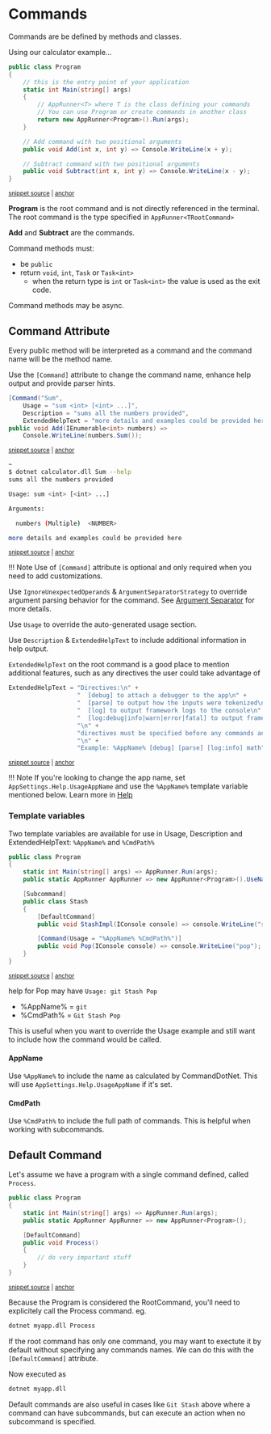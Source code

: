 # Commands

Commands are be defined by methods and classes.

Using our calculator example...

<!-- snippet: getting-started-100-calculator -->
<a id='snippet-getting-started-100-calculator'></a>
```c#
public class Program
{
    // this is the entry point of your application
    static int Main(string[] args)
    {
        // AppRunner<T> where T is the class defining your commands
        // You can use Program or create commands in another class
        return new AppRunner<Program>().Run(args);
    }

    // Add command with two positional arguments
    public void Add(int x, int y) => Console.WriteLine(x + y);

    // Subtract command with two positional arguments
    public void Subtract(int x, int y) => Console.WriteLine(x - y);
}
```
<sup><a href='https://github.com/bilal-fazlani/commanddotnet/blob/master/CommandDotNet.DocExamples/GettingStarted/Getting_Started_100_Calculator.cs#L11-L28' title='Snippet source file'>snippet source</a> | <a href='#snippet-getting-started-100-calculator' title='Start of snippet'>anchor</a></sup>
<!-- endSnippet -->

__Program__ is the root command and is not directly referenced in the terminal. The root command is the type specified in `AppRunner<TRootCommand>`

__Add__ and __Subtract__ are the commands. 

Command methods must:

- be `public`
- return `void`, `int`, `Task` or `Task<int>`
    - when the return type is `int` or `Task<int>` the value is used as the exit code.

Command methods may be async.

## Command Attribute

Every public method will be interpreted as a command and the command name will be the method name.

Use the `[Command]` attribute to change the command name, enhance help output and provide parser hints.

<!-- snippet: commands-1-calculator -->
<a id='snippet-commands-1-calculator'></a>
```c#
[Command("Sum",
    Usage = "sum <int> [<int> ...]",
    Description = "sums all the numbers provided",
    ExtendedHelpText = "more details and examples could be provided here")]
public void Add(IEnumerable<int> numbers) =>
    Console.WriteLine(numbers.Sum());
```
<sup><a href='https://github.com/bilal-fazlani/commanddotnet/blob/master/CommandDotNet.DocExamples/Commands/Commands_1_Calculator.cs#L13-L20' title='Snippet source file'>snippet source</a> | <a href='#snippet-commands-1-calculator' title='Start of snippet'>anchor</a></sup>
<!-- endSnippet -->

<!-- snippet: commands-1-calculator-sum-help -->
<a id='snippet-commands-1-calculator-sum-help'></a>
```bash
~
$ dotnet calculator.dll Sum --help
sums all the numbers provided

Usage: sum <int> [<int> ...]

Arguments:

  numbers (Multiple)  <NUMBER>

more details and examples could be provided here
```
<sup><a href='https://github.com/bilal-fazlani/commanddotnet/blob/master/CommandDotNet.DocExamples/BashSnippets/commands-1-calculator-sum-help.bash#L1-L13' title='Snippet source file'>snippet source</a> | <a href='#snippet-commands-1-calculator-sum-help' title='Start of snippet'>anchor</a></sup>
<!-- endSnippet -->

!!! Note
    Use of `[Command]` attribute is optional and only required when you need to add customizations. 

Use `IgnoreUnexpectedOperands` & `ArgumentSeparatorStrategy` to override argument parsing behavior for the command. See [Argument Separator](../ArgumentValues/argument-separator.md) for more details.

Use `Usage` to override the auto-generated usage section.

Use `Description` & `ExtendedHelpText` to include additional information in help output.

`ExtendedHelpText` on the root command is a good place to mention additional features, such as any directives the user could take advantage of

<!-- snippet: extended_help_text -->
<a id='snippet-extended_help_text'></a>
```c#
ExtendedHelpText = "Directives:\n" +
                   "  [debug] to attach a debugger to the app\n" +
                   "  [parse] to output how the inputs were tokenized\n" +
                   "  [log] to output framework logs to the console\n" +
                   "  [log:debug|info|warn|error|fatal] to output framework logs for the given level or above\n" +
                   "\n" +
                   "directives must be specified before any commands and arguments.\n" +
                   "\n" +
                   "Example: %AppName% [debug] [parse] [log:info] math")]
```
<sup><a href='https://github.com/bilal-fazlani/commanddotnet/blob/master/CommandDotNet.Example/Examples.cs#L7-L17' title='Snippet source file'>snippet source</a> | <a href='#snippet-extended_help_text' title='Start of snippet'>anchor</a></sup>
<!-- endSnippet -->

!!! Note
    If you're looking to change the app name, set `AppSettings.Help.UsageAppName` and use the `%AppName%` template variable mentioned below. Learn more in [Help](../Help/help.md#usageappnamestyle)

### Template variables

Two template variables are available for use in Usage, Description and ExtendedHelpText: `%AppName%` and `%CmdPath%`

<!-- snippet: commands-2-git -->
<a id='snippet-commands-2-git'></a>
```c#
public class Program
{
    static int Main(string[] args) => AppRunner.Run(args);
    public static AppRunner AppRunner => new AppRunner<Program>().UseNameCasing(Case.KebabCase);

    [Subcommand]
    public class Stash
    {
        [DefaultCommand]
        public void StashImpl(IConsole console) => console.WriteLine("stash");

        [Command(Usage = "%AppName% %CmdPath%")]
        public void Pop(IConsole console) => console.WriteLine("pop");
    }
}
```
<sup><a href='https://github.com/bilal-fazlani/commanddotnet/blob/master/CommandDotNet.DocExamples/Commands/Commands_2_Git.cs#L8-L24' title='Snippet source file'>snippet source</a> | <a href='#snippet-commands-2-git' title='Start of snippet'>anchor</a></sup>
<!-- endSnippet -->

help for Pop may have `Usage: git Stash Pop`

- %AppName% = `git`
- %CmdPath% = `Git Stash Pop`

This is useful when you want to override the Usage example and still want to include how the command would be called.

#### AppName

Use `%AppName%` to include the name as calculated by CommandDotNet. This will use `AppSettings.Help.UsageAppName` if it's set. 

#### CmdPath

Use `%CmdPath%` to include the full path of commands. This is helpful when working with subcommands.

## Default Command

Let's assume we have a program with a single command defined, called `Process`. 

<!-- snippet: commands-3-default-command -->
<a id='snippet-commands-3-default-command'></a>
```c#
public class Program
{
    static int Main(string[] args) => AppRunner.Run(args);
    public static AppRunner AppRunner => new AppRunner<Program>();

    [DefaultCommand]
    public void Process()
    {
        // do very important stuff
    }
}
```
<sup><a href='https://github.com/bilal-fazlani/commanddotnet/blob/master/CommandDotNet.DocExamples/Commands/Cmomands_3_DefaultCommand.cs#L7-L19' title='Snippet source file'>snippet source</a> | <a href='#snippet-commands-3-default-command' title='Start of snippet'>anchor</a></sup>
<!-- endSnippet -->

Because the Program is considered the RootCommand, you'll need to explicitely call the Process command. eg.

```bash
dotnet myapp.dll Process
```

If the root command has only one command, you may want to exectute it by default without specifying any commands names. 
We can do this with the `[DefaultCommand]` attribute.

Now executed as

```bash
dotnet myapp.dll
```

Default commands are also useful in cases like `Git Stash` above where a command can have subcommands, but can execute an action when no subcommand is specified.
